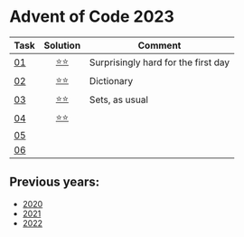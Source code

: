 # Advent of Code 2023



| Task                                      |         Solution          | Comment                             |
|-------------------------------------------|:-------------------------:|-------------------------------------|
| [01](https://adventofcode.com/2023/day/1) | [⭐⭐](year_2023/day_01.py) | Surprisingly hard for the first day |
| [02](https://adventofcode.com/2023/day/2) | [⭐⭐](year_2023/day_02.py) | Dictionary                          |
| [03](https://adventofcode.com/2023/day/3) | [⭐⭐](year_2023/day_03.py) | Sets, as usual                      |
| [04](https://adventofcode.com/2023/day/4) | [⭐⭐](year_2023/day_04.py) |                                     |
| [05](https://adventofcode.com/2023/day/5) |                           |                                     |
| [06](https://adventofcode.com/2023/day/6) |                           |                                     |

## Previous years:
* [2020](year_2020/README.md)
* [2021](year_2021/README.md)
* [2022](year_2022/README.md)
